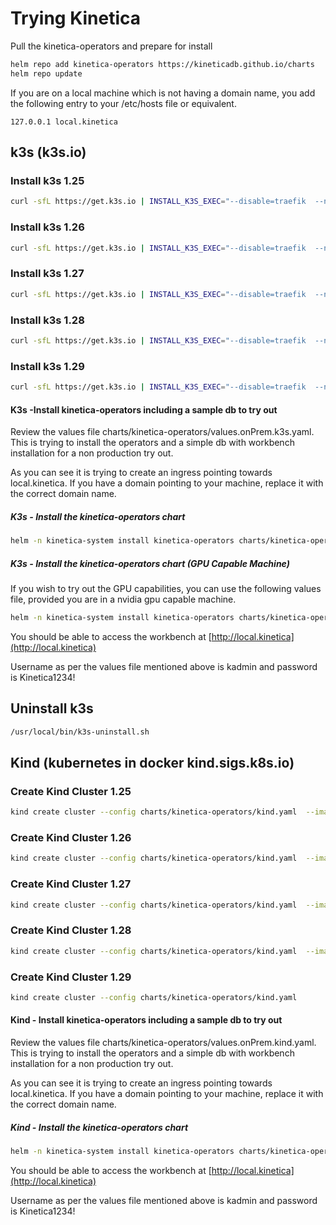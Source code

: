 
# Trying Kinetica

Pull the kinetica-operators and prepare for install

```bash
helm repo add kinetica-operators https://kineticadb.github.io/charts
helm repo update
```

If you are on a local machine which is not having a domain name, you add the following entry to your /etc/hosts file or equivalent.

```text
127.0.0.1 local.kinetica
```

## k3s (k3s.io)

### Install k3s 1.25

```bash
curl -sfL https://get.k3s.io | INSTALL_K3S_EXEC="--disable=traefik  --node-name kinetica-master --token 12345" K3S_KUBECONFIG_OUTPUT=~/.kube/config_k3s K3S_KUBECONFIG_MODE=644 INSTALL_K3S_VERSION=v1.25.12+k3s1 sh -
```

### Install k3s 1.26

```bash
curl -sfL https://get.k3s.io | INSTALL_K3S_EXEC="--disable=traefik  --node-name kinetica-master --token 12345" K3S_KUBECONFIG_OUTPUT=~/.kube/config_k3s K3S_KUBECONFIG_MODE=644 INSTALL_K3S_VERSION=v1.26.12+k3s1 sh -
```

### Install k3s 1.27

```bash
curl -sfL https://get.k3s.io | INSTALL_K3S_EXEC="--disable=traefik  --node-name kinetica-master --token 12345" K3S_KUBECONFIG_OUTPUT=~/.kube/config_k3s K3S_KUBECONFIG_MODE=644 INSTALL_K3S_VERSION=v1.27.9+k3s1 sh -
```

### Install k3s 1.28

```bash
curl -sfL https://get.k3s.io | INSTALL_K3S_EXEC="--disable=traefik  --node-name kinetica-master --token 12345" K3S_KUBECONFIG_OUTPUT=~/.kube/config_k3s K3S_KUBECONFIG_MODE=644 INSTALL_K3S_VERSION=v1.28.6+k3s2 sh -
```

### Install k3s 1.29

```bash
curl -sfL https://get.k3s.io | INSTALL_K3S_EXEC="--disable=traefik  --node-name kinetica-master --token 12345" K3S_KUBECONFIG_OUTPUT=~/.kube/config_k3s K3S_KUBECONFIG_MODE=644 INSTALL_K3S_VERSION=v1.29.2+k3s1 sh -
```


#### K3s -Install kinetica-operators including a sample db to try out

Review the values file charts/kinetica-operators/values.onPrem.k3s.yaml. This is trying to install the operators and a simple db with workbench installation for a non production try out.

As you can see it is trying to create an ingress pointing towards local.kinetica. If you have a domain pointing to your machine, replace it with the correct domain name.

##### K3s - Install the kinetica-operators chart

```bash
helm -n kinetica-system install kinetica-operators charts/kinetica-operators/ --create-namespace --values charts/kinetica-operators/values.onPrem.k3s.yaml
```

##### K3s - Install the kinetica-operators chart (GPU Capable Machine)

If you wish to try out the GPU capabilities, you can use the following values file, provided you are in a nvidia gpu capable machine.

```bash
helm -n kinetica-system install kinetica-operators charts/kinetica-operators/ --create-namespace --values charts/kinetica-operators/values.onPrem.k3s.gpu.yaml
```

You should be able to access the workbench at [http://local.kinetica](http://local.kinetica)

Username as per the values file mentioned above is kadmin and password is Kinetica1234!

## Uninstall k3s

```bash
/usr/local/bin/k3s-uninstall.sh
```

## Kind (kubernetes in docker kind.sigs.k8s.io)

### Create Kind Cluster 1.25

```bash
kind create cluster --config charts/kinetica-operators/kind.yaml  --image kindest/node:v1.25.16@sha256:9d0a62b55d4fe1e262953be8d406689b947668626a357b5f9d0cfbddbebbc727
```

### Create Kind Cluster 1.26

```bash
kind create cluster --config charts/kinetica-operators/kind.yaml  --image kindest/node:v1.26.13@sha256:15ae92d507b7d4aec6e8920d358fc63d3b980493db191d7327541fbaaed1f789
```

### Create Kind Cluster 1.27

```bash
kind create cluster --config charts/kinetica-operators/kind.yaml  --image kindest/node:v1.27.10@sha256:3700c811144e24a6c6181065265f69b9bf0b437c45741017182d7c82b908918f
```

### Create Kind Cluster 1.28

```bash
kind create cluster --config charts/kinetica-operators/kind.yaml  --image kindest/node:v1.28.6@sha256:b7e1cf6b2b729f604133c667a6be8aab6f4dde5bb042c1891ae248d9154f665b
```

### Create Kind Cluster 1.29

```bash
kind create cluster --config charts/kinetica-operators/kind.yaml
``` 

#### Kind - Install kinetica-operators including a sample db to try out

Review the values file charts/kinetica-operators/values.onPrem.kind.yaml. This is trying to install the operators and a simple db with workbench installation for a non production try out.

As you can see it is trying to create an ingress pointing towards local.kinetica. If you have a domain pointing to your machine, replace it with the correct domain name.


##### Kind - Install the kinetica-operators chart


```bash
helm -n kinetica-system install kinetica-operators charts/kinetica-operators/ --create-namespace --values charts/kinetica-operators/values.onPrem.kind.yaml
```

You should be able to access the workbench at [http://local.kinetica](http://local.kinetica)

Username as per the values file mentioned above is kadmin and password is Kinetica1234!

